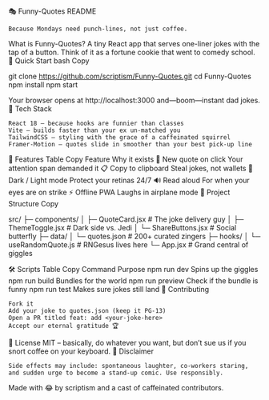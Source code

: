 🎭 Funny-Quotes README

    Because Mondays need punch-lines, not just coffee.

What is Funny-Quotes?
A tiny React app that serves one-liner jokes with the tap of a button.
Think of it as a fortune cookie that went to comedy school.
🚀 Quick Start
bash
Copy

git clone https://github.com/scriptism/Funny-Quotes.git
cd Funny-Quotes
npm install
npm start

Your browser opens at http://localhost:3000 and—boom—instant dad jokes.
🧪 Tech Stack

    React 18 – because hooks are funnier than classes
    Vite – builds faster than your ex un-matched you
    TailwindCSS – styling with the grace of a caffeinated squirrel
    Framer-Motion – quotes slide in smoother than your best pick-up line

🎯 Features
Table
Copy
Feature	Why it exists
🔁 New quote on click	Your attention span demanded it
📋 Copy to clipboard	Steal jokes, not wallets
🌈 Dark / Light mode	Protect your retinas 24/7
🔊 Read aloud	For when your eyes are on strike
⚡️ Offline PWA	Laughs in airplane mode
📁 Project Structure
Copy

src/
 ├─ components/
 │   ├─ QuoteCard.jsx        # The joke delivery guy
 │   ├─ ThemeToggle.jsx      # Dark side vs. Jedi
 │   └─ ShareButtons.jsx     # Social butterfly
 ├─ data/
 │   └─ quotes.json          # 200+ curated zingers
 ├─ hooks/
 │   └─ useRandomQuote.js    # RNGesus lives here
 └─ App.jsx                  # Grand central of giggles

🛠️ Scripts
Table
Copy
Command	Purpose
npm run dev	Spins up the giggles
npm run build	Bundles for the world
npm run preview	Check if the bundle is funny
npm run test	Makes sure jokes still land
🤝 Contributing

    Fork it
    Add your joke to quotes.json (keep it PG-13)
    Open a PR titled feat: add <your-joke-here>
    Accept our eternal gratitude 🏆

🪪 License
MIT – basically, do whatever you want, but don’t sue us if you snort coffee on your keyboard.
🧼 Disclaimer

    Side effects may include: spontaneous laughter, co-workers staring, and sudden urge to become a stand-up comic. Use responsibly.

Made with 😂 by scriptism and a cast of caffeinated contributors.

